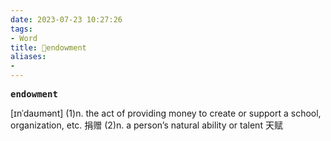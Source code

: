 ```yaml
---
date: 2023-07-23 10:27:26
tags: 
- Word
title: 📖endowment
aliases: 
- 
---
```


<pre><strong>endowment</strong></pre>
[ɪnˈdaʊmənt]
(1)n. the act of providing money to create or support a school,
organization, etc. 捐赠
(2)n. a person’s natural ability or talent 天赋